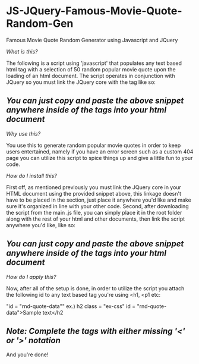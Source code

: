 # JS-JQuery-Famous-Movie-Quote-Random-Gen
Famous Movie Quote Random Generator using Javascript and JQuery 

*What is this?*

The following is a script using 'javascript' that populates any text based html tag with a selection of 50 random popular movie quote upon the loading of an html document. The script operates in conjunction with JQuery so you must link the JQuery core with the <script src=""></script> tag like so:

 <!-- Linking JQuery Core -->  
<script src="https://code.jquery.com/jquery-3.5.1.min.js"></script>
 <!-------------------------->
 
 *You can just copy and paste the above snippet anywhere inside of the <html></html> tags into your html document*
 ------------------------------------------------------------

*Why use this?*

You use this to generate random popular movie quotes in order to keep users entertained, namely if you have an error screen such as a custom 404 page you can utilize this script
to spice things up and give a little fun to your code.

*How do I install this?*

First off, as mentioned previously you must link the JQuery core in your HTML document using the provided snippet above, this linkage doesn't have to be placed in the <head> section, just place it anywhere you'd like and make sure it's organized in line with your other code. Second, after downloading the script from the main .js file, you can simply place it in the root folder along with the rest of your html and other documents, then link the script anywhere you'd like, like so:
  
 <!-- Linking FMQRG.js Core -->    
<script src="FMQRG.js"></script>
 <!-------------------------->
 
  *You can just copy and paste the above snippet anywhere inside of the <html></html> tags into your html document*
  ------------------------------------------------------------
  *How do I apply this?*
  
  Now, after all of the setup is done, in order to utilize the script you attach the following id to any text based tag you're using <h1, <p1 etc:
  
  "id = "rnd-quote-data""
  ex.)
  h2 class = "ex-css" id = "rnd-quote-data">Sample text</h2
  
  *Note: Complete the tags with either missing '<' or '>' notation*
  ------------------------------------------------------------
  And you're done!
